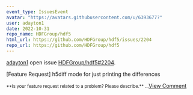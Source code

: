 ```yaml
---
event_type: IssuesEvent
avatar: "https://avatars.githubusercontent.com/u/6393677?"
user: adayton1
date: 2022-10-31
repo_name: HDFGroup/hdf5
html_url: https://github.com/HDFGroup/hdf5/issues/2204
repo_url: https://github.com/HDFGroup/hdf5
---
```


<a href='https://github.com/adayton1' target='_blank'>adayton1</a> open issue <a href='https://github.com/HDFGroup/hdf5/issues/2204' target='_blank'>HDFGroup/hdf5#2204</a>.

<p>[Feature Request] h5diff mode for just printing the differences</p><small>**Is your feature request related to a problem? Please describe.**...</small><a href='https://github.com/HDFGroup/hdf5/issues/2204' target='_blank'>View Comment</a>
